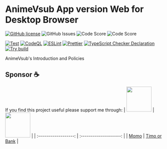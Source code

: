 # AnimeVsub App version Web for Desktop Browser

[![GitHub license](https://img.shields.io/github/license/anime-vsub/about)](https://github.com/anime-vsub/about/blob/main/LICENSE) <img alt="GitHub Issues" src="https://img.shields.io/github/issues/anime-vsub/about" /> <img alt="Code Score" src="https://api.codiga.io/project/35013/score/svg" /> <img alt="Code Score" src="https://api.codiga.io/project/35013/status/svg" />

[![Test](https://github.com/anime-vsub/about/actions/workflows/test.yml/badge.svg)](https://github.com/anime-vsub/about/actions/workflows/test.yml)
[![CodeQL](https://github.com/anime-vsub/about/actions/workflows/codeql.yml/badge.svg)](https://github.com/anime-vsub/about/actions/workflows/codeql.yml)
[![ESLint](https://github.com/anime-vsub/about/actions/workflows/eslint.yml/badge.svg)](https://github.com/anime-vsub/about/actions/workflows/eslint.yml)
[![Prettier](https://github.com/anime-vsub/about/actions/workflows/prettier.yml/badge.svg)](https://github.com/anime-vsub/about/actions/workflows/prettier.yml)
[![TypeScript Checker Declaration](https://github.com/anime-vsub/about/actions/workflows/typing.yml/badge.svg)](https://github.com/anime-vsub/about/actions/workflows/typing.yml)
[![Try build](https://github.com/anime-vsub/about/actions/workflows/try-build.yml/badge.svg)](https://github.com/anime-vsub/about/actions/workflows/try-build.yml)

AnimeVsub's Introduction and Policies


## Sponsor ☕
If you find this project useful please support me through:
| [<img src="https://user-images.githubusercontent.com/45375496/209764740-d202626d-4acd-4517-a5dc-e94993eeeb0a.png" width="80" />](https://me.momo.vn/tachibshin) | [<img src="https://user-images.githubusercontent.com/45375496/210380009-53fcdbb0-f6a4-4e7f-bfc9-e59938151805.png" width="80" />](https://anime-vsub.github.io/about/sponsors) |
| :------------------: | :--------------------: |
| [Momo](https://me.momo.vn/tachibshin) | [Timo or Bank](https://anime-vsub.github.io/about/sponsors) |
